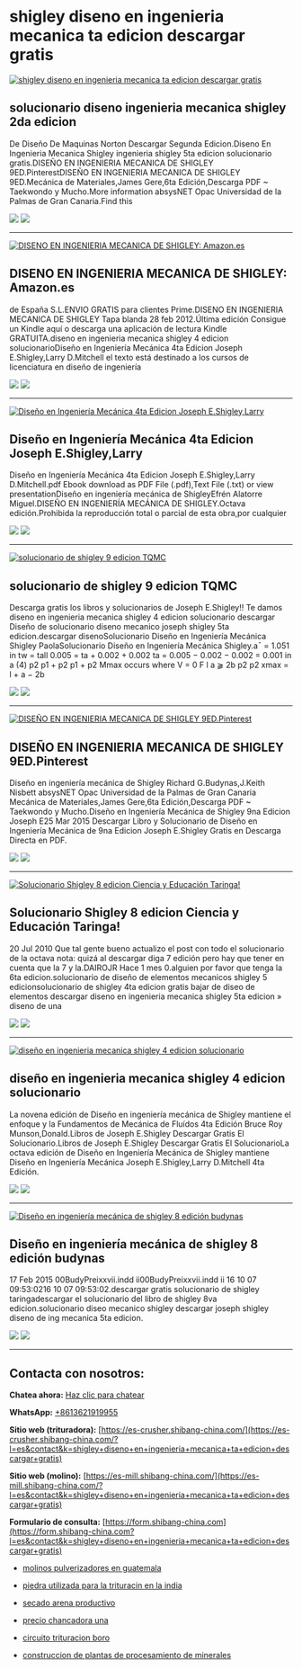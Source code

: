 # shigley diseno en ingenieria mecanica ta edicion descargar gratis

<a href="https://swt.shibang-china.com/?l=es&img&k=shigley+diseno+en+ingenieria+mecanica+ta+edicion+descargar+gratis" target="_blank">![shigley diseno en ingenieria mecanica ta edicion descargar gratis](http://static.shibang-china.com/all-800x300/484.jpg)</a>

## solucionario diseno ingenieria mecanica shigley 2da edicion
De Diseño De Maquinas Norton Descargar Segunda Edicion.Diseno En Ingenieria Mecanica Shigley ingenieria shigley 5ta edicion solucionario gratis.DISEÑO EN INGENIERIA MECANICA DE SHIGLEY 9ED.PinterestDISEÑO EN INGENIERIA MECANICA DE SHIGLEY 9ED.Mecánica de Materiales,James Gere,6ta Edición,Descarga PDF ~ Taekwondo y Mucho.More information absysNET Opac Universidad de la Palmas de Gran Canaria.Find this


<a href="https://whatsapp.shibangsoft.com/WhatsApp.php" target="_blank" title="WhatsApp">![](http://static.shibang-china.com/icon/whatsapp.png)</a> <a href="https://swt.shibang-china.com/?l=es&icon&k=shigley+diseno+en+ingenieria+mecanica+ta+edicion+descargar+gratis" target="_blank">![](http://static.shibang-china.com/icon/chat-es.png)</a>

---

<a href="https://swt.shibang-china.com/?l=es&img&k=shigley+diseno+en+ingenieria+mecanica+ta+edicion+descargar+gratis" target="_blank">![DISENO EN INGENIERIA MECANICA DE SHIGLEY: Amazon.es](http://static.shibang-china.com/all-800x300/1114.jpg)</a>

## DISENO EN INGENIERIA MECANICA DE SHIGLEY: Amazon.es
de España S.L.ENVIO GRATIS para clientes Prime.DISENO EN INGENIERIA MECANICA DE SHIGLEY Tapa blanda 28 feb 2012.Última edición Consigue un Kindle aquí o descarga una aplicación de lectura Kindle GRATUITA.diseno en ingenieria mecanica shigley 4 edicion solucionarioDiseño en Ingeniería Mecánica 4ta Edicion Joseph E.Shigley,Larry D.Mitchell el texto está destinado a los cursos de licenciatura en diseño de ingeniería


<a href="https://whatsapp.shibangsoft.com/WhatsApp.php" target="_blank" title="WhatsApp">![](http://static.shibang-china.com/icon/whatsapp.png)</a> <a href="https://swt.shibang-china.com/?l=es&icon&k=shigley+diseno+en+ingenieria+mecanica+ta+edicion+descargar+gratis" target="_blank">![](http://static.shibang-china.com/icon/chat-es.png)</a>

---

<a href="https://swt.shibang-china.com/?l=es&img&k=shigley+diseno+en+ingenieria+mecanica+ta+edicion+descargar+gratis" target="_blank">![Diseño en Ingeniería Mecánica 4ta Edicion Joseph E.Shigley,Larry](http://static.shibang-china.com/all-800x300/1202.jpg)</a>

## Diseño en Ingeniería Mecánica 4ta Edicion Joseph E.Shigley,Larry
Diseño en Ingeniería Mecánica 4ta Edicion Joseph E.Shigley,Larry D.Mitchell.pdf Ebook download as PDF File (.pdf),Text File (.txt) or view presentationDiseño en ingeniería mecánica de ShigleyEfrén Alatorre Miguel.DISEÑO EN INGENIERÍA MECÁNICA DE SHIGLEY.Octava edición.Prohibida la reproducción total o parcial de esta obra,por cualquier


<a href="https://whatsapp.shibangsoft.com/WhatsApp.php" target="_blank" title="WhatsApp">![](http://static.shibang-china.com/icon/whatsapp.png)</a> <a href="https://swt.shibang-china.com/?l=es&icon&k=shigley+diseno+en+ingenieria+mecanica+ta+edicion+descargar+gratis" target="_blank">![](http://static.shibang-china.com/icon/chat-es.png)</a>

---

<a href="https://swt.shibang-china.com/?l=es&img&k=shigley+diseno+en+ingenieria+mecanica+ta+edicion+descargar+gratis" target="_blank">![solucionario de shigley 9 edicion TQMC](http://static.shibang-china.com/all-800x300/148.jpg)</a>

## solucionario de shigley 9 edicion TQMC
Descarga gratis los libros y solucionarios de Joseph E.Shigley!! Te damos diseno en ingenieria mecanica shigley 4 edicion solucionario descargar Diseño de solucionario diseno mecanico joseph shigley 5ta edicion.descargar disenoSolucionario Diseño en Ingeniería Mecánica Shigley PaolaSolucionario Diseño en Ingeniería Mecánica Shigley.a¯ = 1.051 in tw = tall 0.005 = ta + 0.002 + 0.002 ta = 0.005 − 0.002 − 0.002 = 0.001 in a (4) p2 p1 + p2 p1 + p2 Mmax occurs where V = 0 F l a ⫺ 2b p2 p2 xmax = l + a − 2b


<a href="https://whatsapp.shibangsoft.com/WhatsApp.php" target="_blank" title="WhatsApp">![](http://static.shibang-china.com/icon/whatsapp.png)</a> <a href="https://swt.shibang-china.com/?l=es&icon&k=shigley+diseno+en+ingenieria+mecanica+ta+edicion+descargar+gratis" target="_blank">![](http://static.shibang-china.com/icon/chat-es.png)</a>

---

<a href="https://swt.shibang-china.com/?l=es&img&k=shigley+diseno+en+ingenieria+mecanica+ta+edicion+descargar+gratis" target="_blank">![DISEÑO EN INGENIERIA MECANICA DE SHIGLEY 9ED.Pinterest](http://static.shibang-china.com/all-800x300/1111.jpg)</a>

## DISEÑO EN INGENIERIA MECANICA DE SHIGLEY 9ED.Pinterest
Diseño en ingeniería mecánica de Shigley Richard G.Budynas,J.Keith Nisbett absysNET Opac Universidad de la Palmas de Gran Canaria Mecánica de Materiales,James Gere,6ta Edición,Descarga PDF ~ Taekwondo y Mucho.Diseño en Ingeniería Mecánica de Shigley 9na Edicion Joseph E25 Mar 2015 Descargar Libro y Solucionario de Diseño en Ingeniería Mecánica de 9na Edicion Joseph E.Shigley Gratis en Descarga Directa en PDF.


<a href="https://whatsapp.shibangsoft.com/WhatsApp.php" target="_blank" title="WhatsApp">![](http://static.shibang-china.com/icon/whatsapp.png)</a> <a href="https://swt.shibang-china.com/?l=es&icon&k=shigley+diseno+en+ingenieria+mecanica+ta+edicion+descargar+gratis" target="_blank">![](http://static.shibang-china.com/icon/chat-es.png)</a>

---

<a href="https://swt.shibang-china.com/?l=es&img&k=shigley+diseno+en+ingenieria+mecanica+ta+edicion+descargar+gratis" target="_blank">![Solucionario Shigley 8 edicion Ciencia y Educación Taringa!](http://static.shibang-china.com/all-800x300/68.jpg)</a>

## Solucionario Shigley 8 edicion Ciencia y Educación Taringa!
20 Jul 2010 Que tal gente bueno actualizo el post con todo el solucionario de la octava nota: quizá al descargar diga 7 edición pero hay que tener en cuenta que la 7 y la.DAIROJR Hace 1 mes 0.alguien por favor que tenga la 6ta edicion.solucionario de diseño de elementos mecanicos shigley 5 edicionsolucionario de shigley 4ta edicion gratis bajar de diseo de elementos descargar diseno en ingenieria mecanica shigley 5ta edicion » diseno de una


<a href="https://whatsapp.shibangsoft.com/WhatsApp.php" target="_blank" title="WhatsApp">![](http://static.shibang-china.com/icon/whatsapp.png)</a> <a href="https://swt.shibang-china.com/?l=es&icon&k=shigley+diseno+en+ingenieria+mecanica+ta+edicion+descargar+gratis" target="_blank">![](http://static.shibang-china.com/icon/chat-es.png)</a>

---

<a href="https://swt.shibang-china.com/?l=es&img&k=shigley+diseno+en+ingenieria+mecanica+ta+edicion+descargar+gratis" target="_blank">![diseño en ingenieria mecanica shigley 4 edicion solucionario](http://static.shibang-china.com/all-800x300/104.jpg)</a>

## diseño en ingenieria mecanica shigley 4 edicion solucionario
La novena edición de Diseño en ingeniería mecánica de Shigley mantiene el enfoque y la Fundamentos de Mecánica de Fluídos 4ta Edición Bruce Roy Munson,Donald.Libros de Joseph E.Shigley Descargar Gratis El Solucionario.Libros de Joseph E.Shigley Descargar Gratis El SolucionarioLa octava edición de Diseño en Ingeniería Mecánica de Shigley mantiene Diseño en Ingeniería Mecánica Joseph E.Shigley,Larry D.Mitchell 4ta Edición.


<a href="https://whatsapp.shibangsoft.com/WhatsApp.php" target="_blank" title="WhatsApp">![](http://static.shibang-china.com/icon/whatsapp.png)</a> <a href="https://swt.shibang-china.com/?l=es&icon&k=shigley+diseno+en+ingenieria+mecanica+ta+edicion+descargar+gratis" target="_blank">![](http://static.shibang-china.com/icon/chat-es.png)</a>

---

<a href="https://swt.shibang-china.com/?l=es&img&k=shigley+diseno+en+ingenieria+mecanica+ta+edicion+descargar+gratis" target="_blank">![Diseño en ingeniería mecánica de shigley 8 edición budynas](http://static.shibang-china.com/all-800x300/937.jpg)</a>

## Diseño en ingeniería mecánica de shigley 8 edición budynas
17 Feb 2015 00BudyPreixxvii.indd ii00BudyPreixxvii.indd ii 16 10 07 09:53:0216 10 07 09:53:02.descargar gratis solucionario de shigley taringadescargar el solucionario del libro de shigley 8va edicion.solucionario diseo mecanico shigley descargar joseph shigley diseno de ing mecanica 5ta edicion.


<a href="https://whatsapp.shibangsoft.com/WhatsApp.php" target="_blank" title="WhatsApp">![](http://static.shibang-china.com/icon/whatsapp.png)</a> <a href="https://swt.shibang-china.com/?l=es&icon&k=shigley+diseno+en+ingenieria+mecanica+ta+edicion+descargar+gratis" target="_blank">![](http://static.shibang-china.com/icon/chat-es.png)</a>

---
## Contacta con nosotros:

**Chatea ahora:** [Haz clic para chatear](https://swt.shibang-china.com?l=es&contact&k=shigley+diseno+en+ingenieria+mecanica+ta+edicion+descargar+gratis)

**WhatsApp:**  [+8613621919955](https://whatsapp.shibangsoft.com/WhatsApp.php)

**Sitio web (trituradora):** [https://es-crusher.shibang-china.com/](https://es-crusher.shibang-china.com/?l=es&contact&k=shigley+diseno+en+ingenieria+mecanica+ta+edicion+descargar+gratis)

**Sitio web (molino):** [https://es-mill.shibang-china.com/](https://es-mill.shibang-china.com/?l=es&contact&k=shigley+diseno+en+ingenieria+mecanica+ta+edicion+descargar+gratis)

**Formulario de consulta:** [https://form.shibang-china.com](https://form.shibang-china.com?l=es&contact&k=shigley+diseno+en+ingenieria+mecanica+ta+edicion+descargar+gratis)

* [molinos pulverizadores en guatemala](../92/molinos%20pulverizadores%20en%20guatemala.md)

* [piedra utilizada para la trituracin en la india](../82/piedra%20utilizada%20para%20la%20trituracin%20en%20la%20india.md)

* [secado arena productivo](../93/secado%20arena%20productivo.md)

* [precio chancadora una](../91/precio%20chancadora%20una.md)

* [circuito trituracion boro](../87/circuito%20trituracion%20boro.md)

* [construccion de plantas de procesamiento de minerales](../84/construccion%20de%20plantas%20de%20procesamiento%20de%20minerales.md)